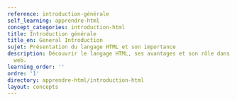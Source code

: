 ```yaml
---
reference: introduction-générale
self_learning: apprendre-html
concept_categories: introduction-html
title: Introduction générale
title_en: General Introduction
sujet: Présentation du langage HTML et son importance
description: Découvrir le langage HTML, ses avantages et son rôle dans le développement
  web.
learning_order: ''
ordre: '1'
directory: apprendre-html/introduction-html
layout: concepts
---
```

